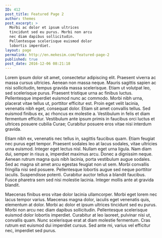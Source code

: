 ```yaml
---
ID: 412
post_title: Featured Page 2
author: themes
post_excerpt: >
  Morbi ac dolor et ipsum ultrices
  tincidunt sed eu purus. Morbi non arcu
  nec diam dapibus sollicitudin.
  Pellentesque scelerisque euismod dolor
  lobortis imperdiet.
layout: page
permalink: http://en.mekesim.com/featured-page-2
published: true
post_date: 2016-12-06 08:21:18
---
```

Lorem ipsum dolor sit amet, consectetur adipiscing elit. Praesent viverra ac massa cursus ultricies. Aenean non massa neque. Mauris sagittis sapien ac nisi sollicitudin, tempus gravida massa scelerisque. Etiam ut volutpat leo, sed scelerisque purus. Praesent tristique urna ac finibus luctus. Pellentesque imperdiet euismod nunc ac commodo. Morbi nibh urna, placerat vitae tellus ut, porttitor efficitur est. Proin eget velit lacinia, venenatis nibh eget, consequat dolor. Etiam sit amet convallis tellus. Sed euismod finibus ex, ac rhoncus ex molestie a. Vestibulum in felis et diam fermentum efficitur. Vestibulum ante ipsum primis in faucibus orci luctus et ultrices posuere cubilia Curae; Curabitur posuere eros vitae nisi interdum gravida.

Etiam nibh ex, venenatis nec tellus in, sagittis faucibus quam. Etiam feugiat nec purus eget tempor. Praesent sodales leo at lacus sodales, vitae ultricies urna euismod. Integer eget lectus nisl. Nullam eget urna ligula. Nam diam dui, semper in risus a, imperdiet maximus arcu. Donec a dignissim neque. Aenean rutrum magna quis nibh lacinia, porta vestibulum augue sodales. Sed ac magna sit amet arcu egestas feugiat non ut sem. Morbi convallis fringilla nisi sed posuere. Pellentesque lobortis augue sed neque porttitor iaculis. Suspendisse potenti. Curabitur auctor tellus a blandit faucibus. Fusce pharetra sem sed nisi molestie lacinia. Integer mollis ante at gravida blandit.

Maecenas finibus eros vitae dolor lacinia ullamcorper. Morbi eget lorem nec lacus tempor varius. Maecenas magna dolor, iaculis eget venenatis quis, elementum at dolor. Morbi ac dolor et ipsum ultrices tincidunt sed eu purus. Morbi non arcu nec diam dapibus sollicitudin. Pellentesque scelerisque euismod dolor lobortis imperdiet. Curabitur at leo laoreet, pulvinar nisi ut, convallis quam. Nunc scelerisque erat at diam molestie fermentum. Cras rutrum est euismod dui imperdiet cursus. Sed ante mi, varius vel efficitur nec, imperdiet sed purus.
